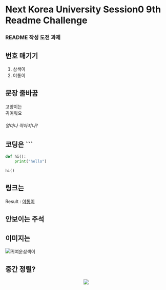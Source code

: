 # Next Korea University Session0 9th Readme Challenge
### README 작성 도전 과제
## 번호 매기기
1. 삼색이
2. 야통이
## 문장 줄바꿈
고양이는  
귀여워요
###### 얼마나 작아지나?  


## 코딩은 ```
``` python  
def hi():  
    print("hello")  

hi()
```

## 링크는 []()
Result : 
[야통이](https://www.youtube.com/watch?v=Gvq4bawFRiU)

## 안보이는 주석
<!--
삼색이는 귀여워요
-->

## 이미지는 ![]()
![귀여운삼색이](https://d2u3dcdbebyaiu.cloudfront.net/uploads/atch_img/325/6c298973b5958cd712003b5377863dfe.jpeg)

## 중간 정렬?
<p align="center"><img src="https://pbs.twimg.com/media/EVZYVFwUwAA0Br0?format=jpg"></p>
